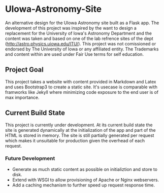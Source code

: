 # UIowa-Astronomy-Site
An alternative design for the UIowa Astronomy site built as a Flask app. The development of this project was inspired by the want to design a replacement for the University of Iowa's Astronomy Department and the content was taken and based on one of the lab refrence sites of the dept (http://astro.physics.uiowa.edu/ITU/). This project was not comissioned or endorsed by The University of Iowa or any affiliated entity. The Trademarks and content within are used under Fair Use terms for self education.

## Project Goal
This project takes a website with content provided in Markdown and Latex and uses Bootstrap3 to create a static site. It's usecase is comparable with framworks like Jekyll where minimizing code exposure to the end user is of max importance.

## Current Build State
This project is currently under development. At its current build state the site is generated dynamically at the initialization of the app and part of the HTML is stored in memory. The site is still partially generated per request which makes it unsuitable for production given the overhead of each request.

### Future Development
* Generate as much static content as possible on initializtion and store to disk.
* Extend with WSGI to allow provisioning of Apache or Nginx webservers.
* Add a caching mechanism to further speed up request response time.
